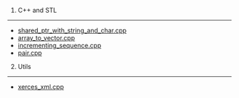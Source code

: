 

1. C++ and STL
--------------
* [shared\_ptr\_with\_string\_and\_char.cpp](https://github.com/samuelololol/cpp_test/blob/master/shared_ptr_with_string_and_char.cpp)
* [array\_to\_vector.cpp](https://github.com/samuelololol/cpp_test/blob/master/src/array_to_vector.cpp)
* [incrementing\_sequence.cpp](https://github.com/samuelololol/cpp_test/blob/master/src/incrementing_sequence.cpp)
* [pair.cpp](https://github.com/samuelololol/cpp_test/blob/master/src/pair.cpp)


2. Utils
--------
* [xerces\_xml.cpp](https://github.com/samuelololol/cpp_test/blob/master/src/xerces_xml.cpp)

